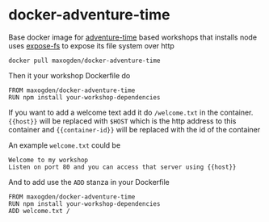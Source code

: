 # docker-adventure-time

Base docker image for [adventure-time](https:/github.com/maxogden/adventure-time) based workshops
that installs node uses [expose-fs](https://github.com/mafintosh/expose-fs) to expose its file system over http

```
docker pull maxogden/docker-adventure-time
```

Then it your workshop Dockerfile do

```
FROM maxogden/docker-adventure-time
RUN npm install your-workshop-dependencies
```

If you want to add a welcome text add it do `/welcome.txt` in the container.
`{{host}}` will be replaced with `$HOST` which is the http address to this container
and `{{container-id}}` will be replaced with the id of the container

An example `welcome.txt` could be

```
Welcome to my workshop
Listen on port 80 and you can access that server using {{host}}
```

And to add use the `ADD` stanza in your Dockerfile

```
FROM maxogden/docker-adventure-time
RUN npm install your-workshop-dependencies
ADD welcome.txt /
```

